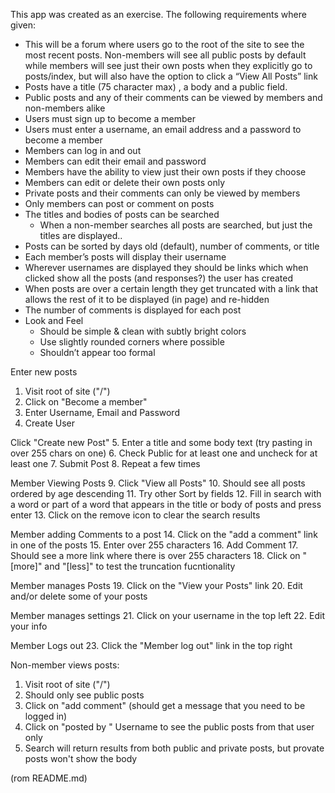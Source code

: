 This app was created as an exercise. The following requirements where given:

 * This will be a forum where users go to the root of the site to see the most recent posts. Non-members will see all public posts by default while members will see just their own posts when they explicitly go to posts/index, but will also have the option to click a “View All Posts” link
 * Posts have a title (75 character max) , a body and a public field.
 * Public posts and any of their comments can be viewed by members and non-members alike
 * Users must sign up to become a member
 * Users must enter a username, an email address and a password to become a member
 * Members can log in and out
 * Members can edit their email and password
 * Members have the ability to view just their own posts if they choose
 * Members can edit or delete their own posts only
 * Private posts and their comments can only be viewed by members
 * Only members can post or comment on posts
 * The titles and bodies of posts can be searched
    * When a non-member searches all posts are searched, but just the titles are displayed..
 * Posts can be sorted by days old (default), number of comments,  or title
 * Each member’s posts will display their username 
 * Wherever usernames are displayed they should be links which when clicked show all the posts (and responses?) the user has created
 * When posts are over a certain length they get truncated with a link that allows the rest of it to be displayed (in page) and re-hidden
 * The number of comments is displayed for each post
 * Look and Feel
    * Should be simple & clean with subtly bright colors
    * Use slightly rounded corners where possible
    * Shouldn’t appear too formal

Enter new posts
 1. Visit root of site ("/")
 2. Click on "Become a member"
 3. Enter Username, Email and Password
 4. Create User

Click "Create new Post"
 5. Enter a title and some body text (try pasting in over 255 chars on one)
 6. Check Public for at least one and uncheck for at least one
 7. Submit Post
 8. Repeat a few times

Member Viewing Posts
 9. Click "View all Posts"
 10. Should see all posts ordered by age descending
 11. Try other Sort by fields
 12. Fill in search with a word or part of a word that appears in the title or body of posts and press enter
 13. Click on the remove icon to clear the search results

Member adding Comments to a post
 14. Click on the "add a comment" link in one of the posts
 15. Enter over 255 characters
 16. Add Comment
 17. Should see a more link where there is over 255 characters
 18. Click on "[more]" and "[less]" to test the truncation fucntionality

Member manages Posts
 19. Click on the "View your Posts" link
 20. Edit and/or delete some of your posts

Member manages settings
 21. Click on your username in the top left
 22. Edit your info

Member Logs out
 23. Click the "Member log out" link in the top right

Non-member views posts:
 1. Visit root of site ("/")
 2. Should only see public posts
 3. Click on "add comment" (should get a message that you need to be logged in)
 4. Click on "posted by " Username to see the public posts from that user only
 5. Search will return results from both public and private posts, but provate posts won't show the body

   (rom README.md)